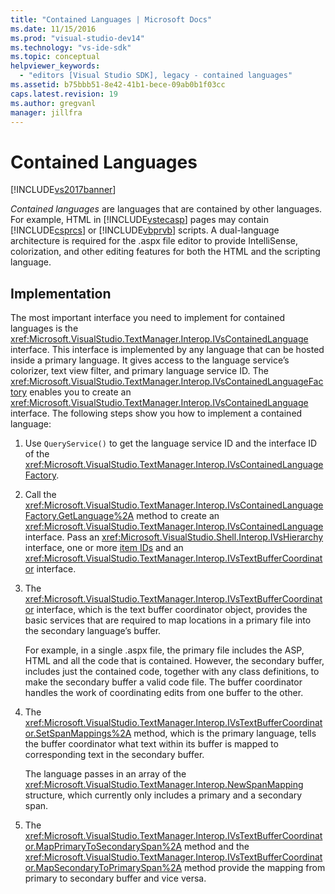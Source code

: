 ```yaml
---
title: "Contained Languages | Microsoft Docs"
ms.date: 11/15/2016
ms.prod: "visual-studio-dev14"
ms.technology: "vs-ide-sdk"
ms.topic: conceptual
helpviewer_keywords: 
  - "editors [Visual Studio SDK], legacy - contained languages"
ms.assetid: b75bbb51-8e42-41b1-bece-09ab0b1f03cc
caps.latest.revision: 19
ms.author: gregvanl
manager: jillfra
---
```

# Contained Languages
[!INCLUDE[vs2017banner](../includes/vs2017banner.md)] 

*Contained languages* are languages that are contained by other languages. For example, HTML in [!INCLUDE[vstecasp](../includes/vstecasp-md.md)] pages may contain [!INCLUDE[csprcs](../includes/csprcs-md.md)] or [!INCLUDE[vbprvb](../includes/vbprvb-md.md)] scripts. A dual-language architecture is required for the .aspx file editor to provide IntelliSense, colorization, and other editing features for both the HTML and the scripting language.  
  
## Implementation  
 The most important interface you need to implement for contained languages is the <xref:Microsoft.VisualStudio.TextManager.Interop.IVsContainedLanguage> interface. This interface is implemented by any language that can be hosted inside a primary language. It gives access to the language service’s colorizer, text view filter, and primary language service ID. The <xref:Microsoft.VisualStudio.TextManager.Interop.IVsContainedLanguageFactory> enables you to create an <xref:Microsoft.VisualStudio.TextManager.Interop.IVsContainedLanguage> interface. The following steps show you how to implement a contained language:  
  
1. Use `QueryService()` to get the language service ID and the interface ID of the <xref:Microsoft.VisualStudio.TextManager.Interop.IVsContainedLanguageFactory>.  
  
2. Call the <xref:Microsoft.VisualStudio.TextManager.Interop.IVsContainedLanguageFactory.GetLanguage%2A> method to create an <xref:Microsoft.VisualStudio.TextManager.Interop.IVsContainedLanguage> interface. Pass an <xref:Microsoft.VisualStudio.Shell.Interop.IVsHierarchy> interface, one or more [item IDs](<xref:Microsoft.VisualStudio.VSConstants.VSITEMID>) and an <xref:Microsoft.VisualStudio.TextManager.Interop.IVsTextBufferCoordinator> interface.  
  
3. The <xref:Microsoft.VisualStudio.TextManager.Interop.IVsTextBufferCoordinator> interface, which is the text buffer coordinator object, provides the basic services that are required to map locations in a primary file into the secondary language’s buffer.  
  
     For example, in a single .aspx file, the primary file includes the ASP, HTML and all the code that is contained. However, the secondary buffer,  includes just the contained code, together with any class definitions, to make the secondary buffer a valid code file. The buffer coordinator handles the work of coordinating edits from one buffer to the other.  
  
4. The <xref:Microsoft.VisualStudio.TextManager.Interop.IVsTextBufferCoordinator.SetSpanMappings%2A> method, which is the primary language, tells the buffer coordinator what text within its buffer is mapped to corresponding text in the secondary buffer.  
  
     The language passes in an array of the <xref:Microsoft.VisualStudio.TextManager.Interop.NewSpanMapping> structure, which currently only includes a primary and a secondary span.  
  
5. The <xref:Microsoft.VisualStudio.TextManager.Interop.IVsTextBufferCoordinator.MapPrimaryToSecondarySpan%2A> method and the <xref:Microsoft.VisualStudio.TextManager.Interop.IVsTextBufferCoordinator.MapSecondaryToPrimarySpan%2A> method provide the mapping from primary to secondary buffer and vice versa.
